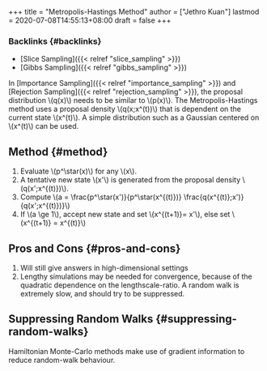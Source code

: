 +++
title = "Metropolis-Hastings Method"
author = ["Jethro Kuan"]
lastmod = 2020-07-08T14:55:13+08:00
draft = false
+++

### Backlinks {#backlinks}

- [Slice Sampling]({{< relref "slice_sampling" >}})
- [Gibbs Sampling]({{< relref "gibbs_sampling" >}})

In [Importance Sampling]({{< relref "importance_sampling" >}}) and [Rejection Sampling]({{< relref "rejection_sampling" >}}), the proposal
distribution \\(q(x)\\) needs to be similar to \\(p(x)\\). The
Metropolis-Hastings method uses a proposal density \\(q(x;x^(t))\\) that
is dependent on the current state \\(x^(t)\\). A simple distribution such
as a Gaussian centered on \\(x^(t)\\) can be used.

## Method {#method}

1.  Evaluate \\(p^\star(x)\\) for any \\(x\\).
2.  A tentative new state \\(x'\\) is generated from the proposal density \\(q(x';x^{(t)})\\).
3.  Compute \\(a = \frac{p^\star(x')}{p^\star(x^{(t)})} \frac{q(x^{(t)};x')}{q(x';x^{(t)})}\\)
4.  If \\(a \ge 1\\), accept new state and set \\(x^{(t+1)}= x'\\), else set
    \\(x^{(t+1)} = x^{(t)}\\)

## Pros and Cons {#pros-and-cons}

1.  Will still give answers in high-dimensional settings
2.  Lengthy simulations may be needed for convergence, because of the
    quadratic dependence on the lengthscale-ratio. A random walk is
    extremely slow, and should try to be suppressed.

## Suppressing Random Walks {#suppressing-random-walks}

Hamiltonian Monte-Carlo methods make use of gradient information to
reduce random-walk behaviour.
